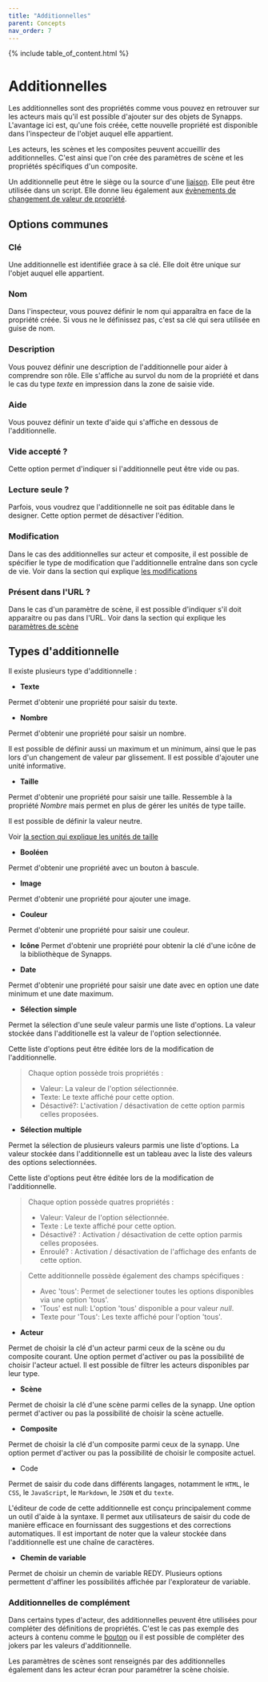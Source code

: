 ```yaml
---
title: "Additionnelles"
parent: Concepts
nav_order: 7
---
```


{% include table_of_content.html %}

# Additionnelles

Les additionnelles sont des propriétés comme vous pouvez en retrouver sur les acteurs mais qu'il est possible d'ajouter sur des objets de Synapps.
L'avantage ici est, qu'une fois créée, cette nouvelle propriété est disponible dans l'inspecteur de l'objet auquel elle appartient.

Les acteurs, les scènes et les composites peuvent accueillir des additionnelles. C'est ainsi que l'on crée des paramètres de scène et les propriétés spécifiques d'un composite.

Un additionnelle peut être le siège ou la source d'une [liaison](./binding.md). Elle peut être utilisée dans un script. Elle donne lieu également aux [évènements de changement de valeur de propriété](./scripts/actor-life-cycle.md#changement-de-valeur-de-propriété-dun-acteur).

## Options communes

### Clé
Une additionnelle est identifiée grace à sa clé. Elle doit être unique sur l'objet auquel elle appartient.

### Nom
Dans l'inspecteur, vous pouvez définir le nom qui apparaîtra en face de la propriété créée. Si vous ne le définissez pas, c'est sa clé qui sera utilisée en guise de nom.

### Description

Vous pouvez définir une description de l'additionnelle pour aider à comprendre son rôle. Elle s'affiche au survol du nom de la propriété et dans le cas du type *texte* en impression dans la zone de saisie vide.

### Aide
Vous pouvez définir un texte d'aide qui s'affiche en dessous de l'additionnelle.

### Vide accepté ?

Cette option permet d'indiquer si l'additionnelle peut être vide ou pas.

### Lecture seule ?

Parfois, vous voudrez que l'additionnelle ne soit pas éditable dans le designer. Cette option permet de désactiver l'édition.

### Modification

Dans le cas des additionnelles sur acteur et composite, il est possible de spécifier le type de modification que l'additionnelle entraîne dans son cycle de vie. Voir dans la section qui explique [les modifications](./scripts/actor-life-cycle.md#changement-de-valeur-de-propriété-dun-acteur)

### Présent dans l'URL ?

Dans le cas d'un paramètre de scène, il est possible d'indiquer s'il doit apparaitre ou pas dans l'URL. Voir dans la section qui explique les [paramètres de scène](./scene.md#paramètres-de-scène)

## Types d'additionnelle

Il existe plusieurs type d'additionnelle :

- **Texte**

Permet d'obtenir une propriété pour saisir du texte.

- **Nombre**

Permet d'obtenir une propriété pour saisir un nombre.

Il est possible de définir aussi un maximum et un minimum, ainsi que le pas lors d'un changement de valeur par glissement. Il est possible d'ajouter une unité informative.

- **Taille**

Permet d'obtenir une propriété pour saisir une taille. Ressemble à la propriété *Nombre* mais permet en plus de gérer les unités de type taille.

Il est possible de définir la valeur neutre.

Voir [la section qui explique les unités de taille](./sizes.md)

- **Booléen**

Permet d'obtenir une propriété avec un bouton à bascule.

- **Image**

Permet d'obtenir une propriété pour ajouter une image.

- **Couleur**

Permet d'obtenir une propriété pour saisir une couleur.

- **Icône**
Permet d'obtenir une propriété pour obtenir la clé d'une icône de la bibliothèque de Synapps.

- **Date**

Permet d'obtenir une propriété pour saisir une date avec en option une date minimum et une date maximum.

- **Sélection simple**

Permet la sélection d'une seule valeur parmis une liste d'options.
La valeur stockée dans l'additionelle est la valeur de l'option selectionnée.

Cette liste d'options peut être éditée lors de la modification de l'additionnelle.
> Chaque option possède trois propriétés :
>  - Valeur: La valeur de l'option sélectionnée.
>  - Texte: Le texte affiché pour cette option.
>  - Désactivé?: L'activation / désactivation de cette option parmis celles proposées.

- **Sélection multiple**

Permet la sélection de plusieurs valeurs parmis une liste d'options.
La valeur stockée dans l'additionnelle est un tableau avec la liste des valeurs des options selectionnées.

Cette liste d'options peut être éditée lors de la modification de l'additionnelle.

>Chaque option possède quatres propriétés :
>  - Valeur: Valeur de l'option sélectionnée.
>  - Texte : Le texte affiché pour cette option.
>  - Désactivé? : Activation / désactivation de cette option parmis celles proposées.
>  - Enroulé? : Activation / désactivation de l'affichage des enfants de cette option.

>Cette additionnelle possède également des champs spécifiques :
>  - Avec 'tous': Permet de selectioner toutes les options disponibles via une option 'tous'.
>  - 'Tous' est null: L'option 'tous' disponible a pour valeur *null*.
>  - Texte pour 'Tous': Les texte affiché pour l'option 'tous'.

- **Acteur**

Permet de choisir la clé d'un acteur parmi ceux de la scène ou du composite courant. Une option permet d'activer ou pas la possibilité de choisir l'acteur actuel. Il est possible de filtrer les acteurs disponibles par leur type.

- **Scène**

Permet de choisir la clé d'une scène parmi celles de la synapp. Une option permet d'activer ou pas la possibilité de choisir la scène actuelle.

- **Composite**

Permet de choisir la clé d'un composite parmi ceux de la synapp. Une option permet d'activer ou pas la possibilité de choisir le composite actuel.

- Code

Permet de saisir du code dans différents langages, notamment le `HTML`, le `CSS`, le `JavaScript`, le `Markdown`, le `JSON` et du `texte`.

L'éditeur de code de cette additionnelle est conçu principalement comme un outil d'aide à la syntaxe. Il permet aux utilisateurs de saisir du code de manière efficace en fournissant des suggestions et des corrections automatiques. Il est important de noter que la valeur stockée dans l'additionnelle est une chaîne de caractères.

- **Chemin de variable**

Permet de choisir un chemin de variable REDY. Plusieurs options permettent d'affiner les possibilités affichée par l'explorateur de variable.

### Additionnelles de complément

Dans certains types d'acteur, des additionnelles peuvent être utilisées pour compléter des définitions de propriétés. C'est le cas pas exemple des acteurs à contenu comme le [bouton](./actor-types/input-button.md) ou il est possible de compléter des jokers par les valeurs d'additionnelle.

Les paramètres de scènes sont renseignés par des additionnelles également dans les acteur écran pour paramétrer la scène choisie.
